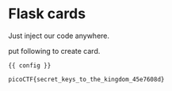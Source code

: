 # Flask cards

Just inject our code anywhere. 

put following to create card.

`{{ config }}` 

`picoCTF{secret_keys_to_the_kingdom_45e7608d}`